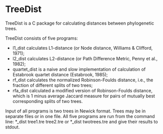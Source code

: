 # TreeDist
TreeDist is a C package for calculating distances between phylogenetic trees.

TreeDist consists of five programs:
 * l1_dist calculates L1-distance (or Node distance, Williams & Clifford, 1971);
 * l2_dist calculates L2-distance (or Path Difference Metric, Penny et al., 1982);
 * quartet_dist is a naive and slow implementation of calculation of Estabrook quartet distance (Estabrook, 1985);
 * rf_dist calculates the normalized Robinson-Foulds distance, i.e., the fraction of different splits of two trees;
 * rfa_dist calculated a modified version of Robinson-Foulds distance, which is 1 minus average Jaccard measure for pairs of mutually best corresponding splits of two trees.

Input of all programs is two trees in Newick format. Trees may be in separate files or in one file.
All five programs are run from the command line:
*_dist tree1.tre tree2.tre
or
*_dist twotrees.tre
and give their results to stdout.
